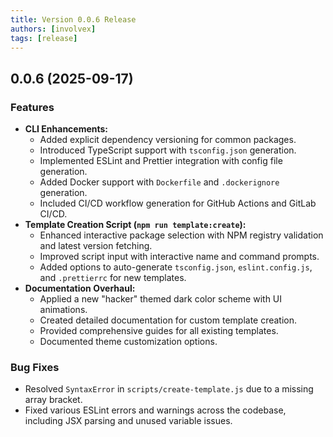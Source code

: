 ```yaml
---
title: Version 0.0.6 Release
authors: [involvex]
tags: [release]
---
```


<!-- @format -->

## 0.0.6 (2025-09-17)

### Features

- **CLI Enhancements:**
  - Added explicit dependency versioning for common packages.
  - Introduced TypeScript support with `tsconfig.json` generation.
  - Implemented ESLint and Prettier integration with config file generation.
  - Added Docker support with `Dockerfile` and `.dockerignore` generation.
  - Included CI/CD workflow generation for GitHub Actions and GitLab CI/CD.
- **Template Creation Script (`npm run template:create`):**
  - Enhanced interactive package selection with NPM registry validation and latest version fetching.
  - Improved script input with interactive name and command prompts.
  - Added options to auto-generate `tsconfig.json`, `eslint.config.js`, and `.prettierrc` for new templates.
- **Documentation Overhaul:**
  - Applied a new "hacker" themed dark color scheme with UI animations.
  - Created detailed documentation for custom template creation.
  - Provided comprehensive guides for all existing templates.
  - Documented theme customization options.

### Bug Fixes

- Resolved `SyntaxError` in `scripts/create-template.js` due to a missing array bracket.
- Fixed various ESLint errors and warnings across the codebase, including JSX parsing and unused variable issues.

